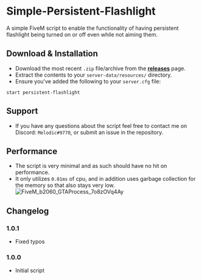 # Simple-Persistent-Flashlight
 A simple FiveM script to enable the functionality of having persistent flashlight being turned on or off even while not aiming them.

## Download & Installation
 - Download the most recent `.zip` file/archive from the **[releases](https://github.com/MichaelCoding25/Simple-Persistent-Flashlight/releases)** page.
 - Extract the contents to your `server-data/resources/` directory.
 - Ensure you've added the following to your `server.cfg` file:
 ```
 start persistent-flashlight
 ```
 
## Support
 - If you have any questions about the script feel free to contact me on Discord: `Melodic#9770`, or submit an issue in the repository.
 
## Performance
 - The script is very minimal and as such should have no hit on performance.
 - It only utilizes `0.01ms` of cpu, and in addition uses garbage collection for the memory so that also stays very low.
 ![FiveM_b2060_GTAProcess_7o8zOVq4Ay](https://user-images.githubusercontent.com/43636601/123524863-ac2de880-d6d5-11eb-86e3-8423192f8d44.png)
 
## Changelog

### 1.0.1
 
 - Fixed typos
 
### 1.0.0
 
 - Initial script
